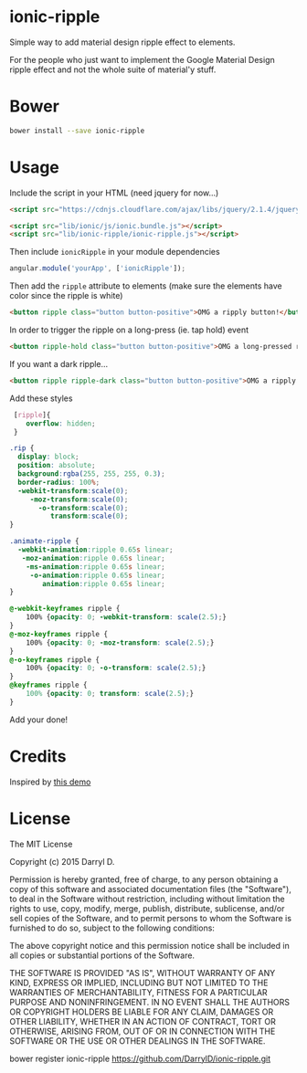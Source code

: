 ionic-ripple
==============

Simple way to add material design ripple effect to elements.

For the people who just want to implement the Google Material Design ripple effect and not the whole suite of material'y stuff.


# Bower

  ```bash
  bower install --save ionic-ripple
  ```


# Usage

Include the script in your HTML (need jquery for now...)

  ```html
  <script src="https://cdnjs.cloudflare.com/ajax/libs/jquery/2.1.4/jquery.js"></script>

  <script src="lib/ionic/js/ionic.bundle.js"></script>
  <script src="lib/ionic-ripple/ionic-ripple.js"></script>
  ```

Then include `ionicRipple` in your module dependencies

  ```js
  angular.module('yourApp', ['ionicRipple']);
  ```

Then add the `ripple` attribute to elements (make sure the elements have color since the ripple is white)

  ```html
  <button ripple class="button button-positive">OMG a ripply button!</button>

  ```

In order to trigger the ripple on a long-press (ie. tap hold) event
  ```html
  <button ripple-hold class="button button-positive">OMG a long-pressed ripply button!</button>

  ```

If you want a dark ripple...

  ```html
  <button ripple ripple-dark class="button button-positive">OMG a ripply button with a white background!</button>

  ```

Add these styles

  ```css
   [ripple]{
      overflow: hidden;
   }

  .rip {
    display: block;
    position: absolute;
    background:rgba(255, 255, 255, 0.3);
    border-radius: 100%;
    -webkit-transform:scale(0);
       -moz-transform:scale(0);
         -o-transform:scale(0);
            transform:scale(0);
  }

  .animate-ripple {
  	-webkit-animation:ripple 0.65s linear;
     -moz-animation:ripple 0.65s linear;
      -ms-animation:ripple 0.65s linear;
       -o-animation:ripple 0.65s linear;
          animation:ripple 0.65s linear;
  }

  @-webkit-keyframes ripple {
      100% {opacity: 0; -webkit-transform: scale(2.5);}
  }
  @-moz-keyframes ripple {
      100% {opacity: 0; -moz-transform: scale(2.5);}
  }
  @-o-keyframes ripple {
      100% {opacity: 0; -o-transform: scale(2.5);}
  }
  @keyframes ripple {
      100% {opacity: 0; transform: scale(2.5);}
  }
  ```

Add your done!


# Credits

Inspired by [this demo](http://codepen.io/440design/pen/iEztk)

# License
The MIT License

Copyright (c) 2015 Darryl D.

Permission is hereby granted, free of charge, to any person obtaining a copy of this software and associated documentation files (the "Software"), to deal in the Software without restriction, including without limitation the rights to use, copy, modify, merge, publish, distribute, sublicense, and/or sell copies of the Software, and to permit persons to whom the Software is furnished to do so, subject to the following conditions:

The above copyright notice and this permission notice shall be included in all copies or substantial portions of the Software.

THE SOFTWARE IS PROVIDED "AS IS", WITHOUT WARRANTY OF ANY KIND, EXPRESS OR IMPLIED, INCLUDING BUT NOT LIMITED TO THE WARRANTIES OF MERCHANTABILITY, FITNESS FOR A PARTICULAR PURPOSE AND NONINFRINGEMENT. IN NO EVENT SHALL THE AUTHORS OR COPYRIGHT HOLDERS BE LIABLE FOR ANY CLAIM, DAMAGES OR OTHER LIABILITY, WHETHER IN AN ACTION OF CONTRACT, TORT OR OTHERWISE, ARISING FROM, OUT OF OR IN CONNECTION WITH THE SOFTWARE OR THE USE OR OTHER DEALINGS IN THE SOFTWARE.



bower register ionic-ripple https://github.com/DarrylD/ionic-ripple.git
